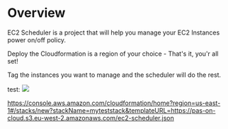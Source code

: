 # Overview

EC2 Scheduler is a project that will help you manage your EC2 Instances power on/off policy.

Deploy the Cloudformation is a region of your choice - That's it, you'r all set!

Tag the instances you want to manage and the scheduler will do the rest.

test: <a href="https://pas-on-cloud.s3.eu-west-2.amazonaws.com/ec2-scheduler.json" target="_blank"><img src="https://s3.amazonaws.com/cloudformation-examples/cloudformation-launch-stack.png"/></a>

https://console.aws.amazon.com/cloudformation/home?region=us-east-1#/stacks/new?stackName=myteststack&templateURL=https://pas-on-cloud.s3.eu-west-2.amazonaws.com/ec2-scheduler.json
